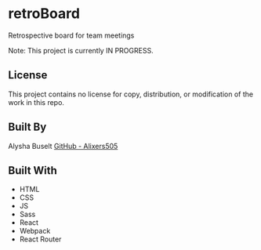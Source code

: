 # retroBoard
Retrospective board for team meetings

Note: This project is currently IN PROGRESS.

## License

This project contains no license for copy, distribution, or modification of the work in this repo.

## Built By

Alysha Buselt
[GitHub - Alixers505](https://github.com/Alixers505)

## Built With
- HTML
- CSS
- JS
- Sass
- React
- Webpack
- React Router
